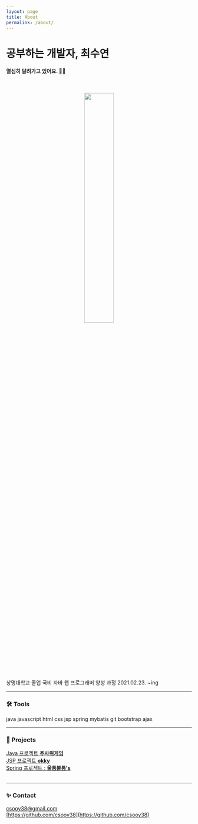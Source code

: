 ```yaml
---
layout: page
title: About
permalink: /about/
---
```



# 공부하는 개발자,  최수연
#### 열심히 달려가고 있어요. 🏃‍♀️
<br>
<p align="center"><img src="../assets/img/images/HELLO.jpg" width="40%"></p>
<br>
상명대학교 졸업  
국비 자바 웹 프로그래머 양성 과정 2021.02.23. ~ing
<br>

---

### 🛠 Tools

java javascript html css jsp spring mybatis git bootstrap ajax
<br>

---

### 🙏 Projects

<a href="https://github.com/mc1128/JavaGame_TeamProject">Java 프로젝트 <b>주사위게임</b></a><br>
<a href="https://github.com/sd02052/jspTeamProject">JSP 프로젝트 <b>okky</b> </a><br>
<a href="https://github.com/csooy38/SpringTeamProject">Spring 프로젝트 : <b>울퉁불퉁's</b></a><br>
<br>

---

### ✨ Contact

[csooy38@gmail.com](mailto:csooy38@gmail.com)  
[https://github.com/csooy38](https://github.com/csooy38)


